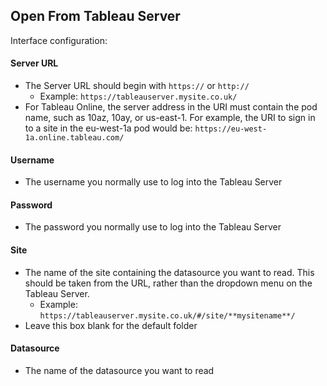 ## Open From Tableau Server

Interface configuration:

#### Server URL

- The Server URL should begin with `https://` or `http://`
  - Example: `https://tableauserver.mysite.co.uk/`
- For Tableau Online, the server address in the URI must contain the pod name, such as 10az, 10ay, or us-east-1. For example, the URI to sign in to a site in the eu-west-1a pod would be: `https://eu-west-1a.online.tableau.com/`

#### Username

- The username you normally use to log into the Tableau Server

#### Password

- The password you normally use to log into the Tableau Server

#### Site

- The name of the site containing the datasource you want to read. This should be taken from the URL, rather than the dropdown menu on the Tableau Server.
  - Example: `https://tableauserver.mysite.co.uk/#/site/**mysitename**/`
- Leave this box blank for the default folder

#### Datasource

- The name of the datasource you want to read
